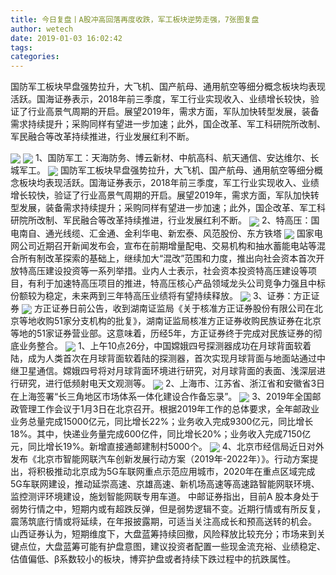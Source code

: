 ```yaml
---
title: 今日复盘丨A股冲高回落再度收跌，军工板块逆势走强，7张图复盘
author: wetech
date: 2019-01-03 16:02:42
tags: 
categories: 
---
```

国防军工板块早盘强势拉升，大飞机、国产航母、通用航空等细分概念板块均表现活跃。国海证券表示，2018年前三季度，军工行业实现收入、业绩增长较快，验证了行业高景气周期的开启。展望2019年，需求方面，军队加快转型发展，装备需求持续提升；采购同样有望进一步加速；此外，国企改革、军工科研院所改制、军民融合等改革持续推进，行业发展红利不断。
<!-- more -->
<img align="center" border="0" src="https://imgcdn.yicai.com/uppics/images/2019/01/4280473a5bd726a5917cae6501522155.jpg" />
<img align="center" border="0" src="https://imgcdn.yicai.com/uppics/images/2019/01/8f7b23e8576b0f74fdfa3660a80510c7.jpg" />
1、国防军工：天海防务、博云新材、中航高科、航天通信、安达维尔、长城军工。
<img align="center" border="0" src="https://imgcdn.yicai.com/uppics/images/2019/01/0879c0dc6c99a699b3fded0bad762fae.jpg" />
国防军工板块早盘强势拉升，大飞机、国产航母、通用航空等细分概念板块均表现活跃。国海证券表示，2018年前三季度，军工行业实现收入、业绩增长较快，验证了行业高景气周期的开启。展望2019年，需求方面，军队加快转型发展，装备需求持续提升；采购同样有望进一步加速；此外，国企改革、军工科研院所改制、军民融合等改革持续推进，行业发展红利不断。
<img align="center" border="0" src="https://imgcdn.yicai.com/uppics/images/2019/01/ff8c7a5f69162092bf13949ed3e58d4c.jpg" />
2、特高压：国电南自、通光线缆、汇金通、金利华电、新宏泰、风范股份、东方铁塔
<img align="center" border="0" src="https://imgcdn.yicai.com/uppics/images/2019/01/3d177ee1b9249ed235a6029ed04424d4.jpg" />
国家电网公司近期召开新闻发布会，宣布在前期增量配电、交易机构和抽水蓄能电站等混合所有制改革探索的基础上，继续加大“混改”范围和力度，推出向社会资本首次开放特高压建设投资等一系列举措。业内人士表示，社会资本投资特高压建设等项目，有利于加速特高压项目的推进，特高压核心产品领域龙头公司竞争力强且中标份额较为稳定，未来两到三年特高压业绩将有望持续释放。
<img align="center" border="0" src="https://imgcdn.yicai.com/uppics/images/2019/01/9207517ef19ed8a86160f2bdeb784847.jpg" />
3、证券：方正证券
<img align="center" border="0" src="https://imgcdn.yicai.com/uppics/images/2019/01/6d909b54d3a8359f8888c4e37639fbb2.jpg" />
方正证券日前公告，收到湖南证监局《关于核准方正证券股份有限公司在北京等地收购51家分支机构的批复》，湖南证监局核准方正证券收购民族证券在北京等地的51家证券营业部。这意味着，历经5年，方正证券终于完成对民族证券的彻底业务整合。
<img align="center" border="0" src="https://imgcdn.yicai.com/uppics/images/2019/01/7558d595dc94be6d0029f481ac394491.jpg" />
1、上午10点26分，中国嫦娥四号探测器成功在月球背面软着陆，成为人类首次在月球背面软着陆的探测器，首次实现月球背面与地面站通过中继卫星通信。嫦娥四号将对月球背面环境进行研究，对月球背面的表面、浅深层进行研究，进行低频射电天文观测等。
<img align="center" border="0" src="https://imgcdn.yicai.com/uppics/images/2019/01/dfed080ee6424265e3ef57f32e45daec.jpg" />
2、上海市、江苏省、浙江省和安徽省3日在上海签署“长三角地区市场体系一体化建设合作备忘录”。
<img align="center" border="0" src="https://imgcdn.yicai.com/uppics/images/2019/01/85ab8ffb884dde6a9a7e747751f6540a.jpg" />
3、2019年全国邮政管理工作会议于1月3日在北京召开。根据2019年工作的总体要求，全年邮政业业务总量完成15000亿元，同比增长22%；业务收入完成9300亿元，同比增长18%。其中，快递业务量完成600亿件，同比增长20%；业务收入完成7150亿元，同比增长19%。新增直接通邮建制村5000个。
<img align="center" border="0" src="https://imgcdn.yicai.com/uppics/images/2019/01/c703993c670211cb64cd34038eb3b378.jpg" />
4、北京市经信局近日对外发布《北京市智能网联汽车创新发展行动方案（2019年-2022年）》。行动方案提出，将积极推动北京成为5G车联网重点示范应用城市，2020年在重点区域完成5G车联网建设，推动延崇高速、京雄高速、新机场高速等高速路智能网联环境、监控测评环境建设，施划智能网联专用车道。
中邮证券指出，目前A 股本身处于弱势行情之中，短期内或有超跌反弹，但是弱势逻辑不变。近期行情或有所反复，震荡筑底行情或将延续，在年报披露期，可适当关注高成长和预高送转的机会。
山西证券认为，短期维度下，大盘蓝筹持续回撤，风险释放比较充分；市场来到关键点位，大盘蓝筹可能有护盘意图，建议投资者配置一些现金流充裕、业绩稳定、估值偏低、β系数较小的板块，博弈护盘或者持续下跌过程中的抗跌属性。
 
 
